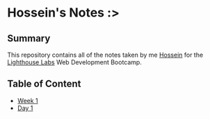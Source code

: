# Hossein's Notes :>
## Summary
This repository contains all of the notes taken by me [Hossein](https://github.com/mhosseinsafi/README.md) for the [Lighthouse Labs](https://www.lighthouselabs.ca/) Web Development Bootcamp.

## Table of Content
* [Week 1](/Week_1)
 * [Day 1](/Week_1/Day_1)